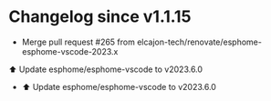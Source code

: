 # Changelog since v1.1.15
- Merge pull request #265 from elcajon-tech/renovate/esphome-esphome-vscode-2023.x

⬆️ Update esphome/esphome-vscode to v2023.6.0 
- ⬆️ Update esphome/esphome-vscode to v2023.6.0 
